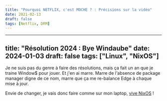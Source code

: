 ```yaml
---
title: "Pourquoi NETFLIX, c'est MOCHE ? : Précisions sur la vidéo"
date: 2021-02-13
draft: false
tags: [Netflix, DRM]
---
```

---
title: "Résolution 2024 : Bye Windaube"
date: 2024-01-03
draft: false
tags: ["Linux", "NixOS"]
---

Je ne suis pas du genre à faire des résolutions, mais ça fait un an que je traine Window$ pour jouer.
Et j'en ai marre.
Marre de l'absence de package manager digne de ce nom, marre que ça me re-balance Edge à chaque mise à jour.

Envie de changer, je vais donc faire comme sur mon laptop, [vive NixOS](https://nixos.org/) !